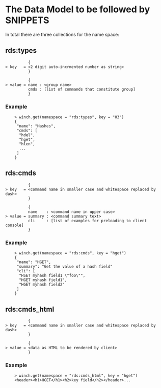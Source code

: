 The Data Model to be followed by SNIPPETS
=========================================

In total there are three collections for
the name space:

## rds:types

              {
    > key   = <2 digit auto-incrmented number as string>
              }

              {
    > value = name : <group name>
              cmds : [list of commands that constitute group]
              }

### Example

        > winch.get(namespace = "rds:types", key = "03")
        {
         "name": "Hashes",
         "cmds": [
          "hdel",
          "hget",
          "hlen",
          ...
         ]
        }

## rds:cmds

              {
    > key   = <command name in smaller case and whitespace replaced by dash>
              }

              {
              name    : <command name in upper case>
    > value = summary : <command summary text>
              cli     : [list of examples for preloading to client console]
              }

### Example

        > winch.get(namespace = "rds:cmds", key = "hget")
        {
         "name": "HGET",
         "summary": "Get the value of a hash field"
         "cli": [
          "HSET myhash field1 \"foo\"",
          "HGET myhash field1",
          "HGET myhash field2"
         ]
        }

## rds:cmds_html

              {
    > key   = <command name in smaller case and whitespace replaced by dash>
              }

              {
    > value = <data as HTML to be rendered by client>
              }

### Example

        > winch.get(namespace = "rds:cmds_html", key = "hget")
        <header><h1>HGET</h1><h2>key field</h2></header>...
